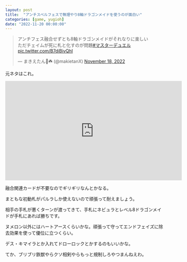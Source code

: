 ```yaml
---
layout: post
title:  "アンチスペルフェスで無理やり8軸ドラゴンメイドを使うのが面白い"
categories: [game, yugioh]
date: "2022-11-20 00:00:00"
---
```


<blockquote class="twitter-tweet tw-align-center"><p lang="ja" dir="ltr">アンチフェス融合せずとも8軸ドラゴンメイドがそれなりに楽しい <br>ただチェイムが死に札と化すのが問題<a href="https://twitter.com/hashtag/%E3%83%9E%E3%82%B9%E3%82%BF%E3%83%BC%E3%83%87%E3%83%A5%E3%82%A8%E3%83%AB?src=hash&amp;ref_src=twsrc%5Etfw">#マスターデュエル</a> <a href="https://t.co/B7diBivQhI">pic.twitter.com/B7diBivQhI</a></p>&mdash; まきえたん🥦☘️ (@makietanX) <a href="https://twitter.com/makietanX/status/1593679286191681536?ref_src=twsrc%5Etfw">November 18, 2022</a></blockquote> <script async src="https://platform.twitter.com/widgets.js" charset="utf-8"></script>

元ネタはこれ。

<div class="google">
<iframe width="560" height="315" src="https://www.youtube.com/embed/nrfuUt5cr8Q" title="YouTube video player" frameborder="0" allow="accelerometer; autoplay; clipboard-write; encrypted-media; gyroscope; picture-in-picture" allowfullscreen></iframe>
</div>

融合関連カードが不要なのでギリギリなんとかなる。

まともな初動札がパルラしか使えないので頑張って耐えましょう。

相手の手札が悪くターンが渡ってきて、手札にネビュラとレベル8ドラゴンメイドが手札にあれば勝ちです。

ヌメロン以外にはハートアースくらいかな。頑張って守ってエンドフェイズに除去効果を使って優位に立つくらい。

デス・キマイラとか入れてドローロックとかするのもいいかな。

てか、ブリブリ鉄獣やらクソ相剣やらもっと規制しろやつまんねえわ。
